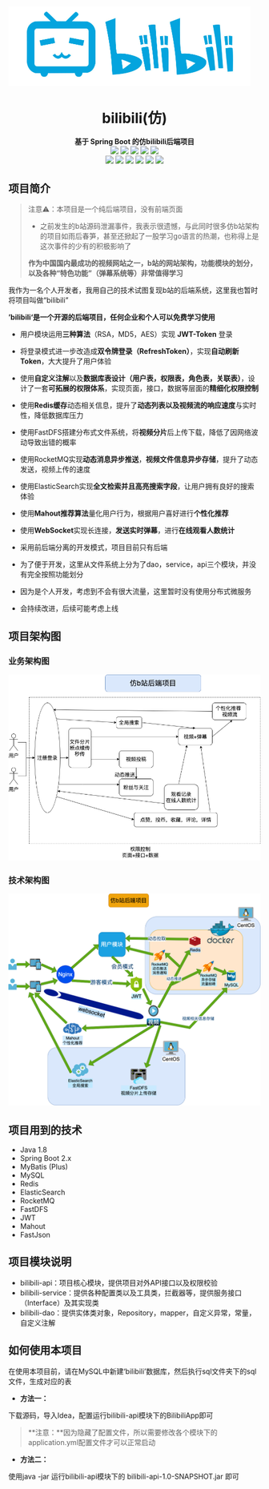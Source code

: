 

<img src="logo.jpg" style="zoom:50%;" />

<div align="center">
<h1>bilibili(仿)</h1>
</div>

<div align="center">
<b>基于 Spring Boot 的仿bilibili后端项目</b>
</div>

<div align="center">
<img src="https://img.shields.io/badge/Java-1.8-orange"/>
<img src="https://img.shields.io/badge/SpringBoot-2.7.8-green"/>
<img src="https://img.shields.io/badge/MySQL-8.0-yellowgreen"/>
<img src="https://img.shields.io/badge/Java--JWT-4.2.1-yellow"/>
<img src="https://img.shields.io/badge/FastJson-1.2.79-lightgrey"/>
</div>

<div align="center">
<img src="https://img.shields.io/badge/-MyBatis%20Plus-red"/>
<img src="https://img.shields.io/badge/-RocketMQ-brightgreen"/>
<img src="https://img.shields.io/badge/-ElasticSearch-lightgrey"/>
<img src="https://img.shields.io/badge/-Redis-blue"/>
<img src="https://img.shields.io/badge/-FastDFS-blueviolet"/>
<img src="https://img.shields.io/badge/-mahout-orange"/>
</div>


## 项目简介

> 注意⚠️：本项目是一个纯后端项目，没有前端页面
>
> - 之前发生的b站源码泄漏事件，我表示很遗憾，与此同时很多仿b站架构的项目如雨后春笋，甚至还掀起了一股学习go语言的热潮，也称得上是这次事件的少有的积极影响了
>
> **作为中国国内最成功的视频网站之一，b站的网站架构，功能模块的划分，以及各种“特色功能”（弹幕系统等）非常值得学习**

我作为一名个人开发者，我用自己的技术试图复现b站的后端系统，这里我也暂时将项目叫做“bilibili”

**’bilibili‘是一个开源的后端项目，任何企业和个人可以免费学习使用**

- 用户模块运用**三种算法**（RSA，MD5，AES）实现 **JWT-Token** 登录
- 将登录模式进一步改造成**双令牌登录（RefreshToken）**，实现**自动刷新Token**，大大提升了用户体验
- 使用**自定义注解**以及**数据库表设计（用户表，权限表，角色表，关联表）**，设计了一套**可拓展的权限体系**，实现页面，接口，数据等层面的**精细化权限控制**
- 使用**Redis缓存**动态相关信息，提升了**动态列表以及视频流的响应速度**与实时性，降低数据库压力
- 使用FastDFS搭建分布式文件系统，将**视频分片**后上传下载，降低了因网络波动导致出错的概率
- 使用RocketMQ实现**动态消息异步推送**，**视频文件信息异步存储**，提升了动态发送，视频上传的速度
- 使用ElasticSearch实现**全文检索并且高亮搜索字段**，让用户拥有良好的搜索体验
- 使用**Mahout推荐算法**量化用户行为，根据用户喜好进行**个性化推荐**
- 使用**WebSocket**实现长连接，**发送实时弹幕**，进行**在线观看人数统计**

- 采用前后端分离的开发模式，项目目前只有后端
- 为了便于开发，这里从文件系统上分为了dao，service，api三个模块，并没有完全按照功能划分
- 因为是个人开发，考虑到不会有很大流量，这里暂时没有使用分布式微服务
- 会持续改进，后续可能考虑上线

## 项目架构图

### 业务架构图

![b站项目业务架构](b站项目业务架构.png)

### 技术架构图

![b站技术架构](b站技术架构.png)

## 项目用到的技术

- Java 1.8
- Spring Boot 2.x
- MyBatis (Plus)
- MySQL
- Redis
- ElasticSearch
- RocketMQ
- FastDFS
- JWT
- Mahout
- FastJson

## 项目模块说明

- bilibili-api：项目核心模块，提供项目对外API接口以及权限校验
- bilibili-service：提供各种配置类以及工具类，拦截器等，提供服务接口（Interface）及其实现类
- bilibili-dao：提供实体类对象，Repository，mapper，自定义异常，常量，自定义注解

## 如何使用本项目

在使用本项目前，请在MySQL中新建‘bilibili’数据库，然后执行sql文件夹下的sql文件，生成对应的表

- **方法一：**

下载源码，导入Idea，配置运行bilibili-api模块下的BilibiliApp即可

> **注意：**因为隐藏了配置文件，所以需要修改各个模块下的application.yml配置文件才可以正常启动

- **方法二：**

使用java -jar 运行bilibili-api模块下的 bilibili-api-1.0-SNAPSHOT.jar 即可

